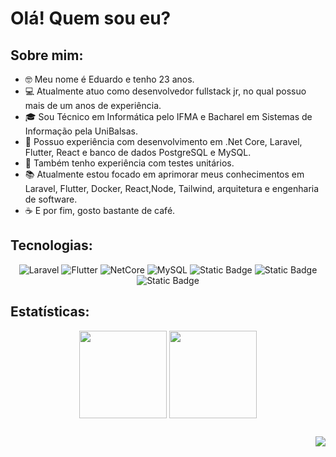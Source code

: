 # Olá! Quem sou eu?

## Sobre mim:
- 🤓 Meu nome é Eduardo e tenho 23 anos.
- 💻 Atualmente atuo como desenvolvedor fullstack jr, no qual possuo mais de um anos de experiência.
- 🎓 Sou Técnico em Informática pelo IFMA e Bacharel em Sistemas de Informação pela UniBalsas.
- 🤯 Possuo experiência com desenvolvimento em .Net Core, Laravel, Flutter, React e banco de dados PostgreSQL e MySQL.
- 🧪 Também tenho experiência com testes unitários.
- 📚 Atualmente estou focado em aprimorar meus conhecimentos em Laravel, Flutter, Docker, React,Node, Tailwind, arquitetura e engenharia de software.
- ☕ E por fim, gosto bastante de café.

## Tecnologias:
<div align="center"> 
  
 ![Laravel](https://img.shields.io/badge/Laravel-orange?style=flat-square&logo=Laravel&logoColor=white&labelColor=%23FF6347&color=%23FF6347)
 ![Flutter](https://img.shields.io/badge/Flutter-blue?style=flat&logo=Flutter&logoColor=white&labelColor=%23007BFF&color=%23007BFF)
 ![NetCore](https://img.shields.io/badge/Core-purple?style=flat&logo=.Net&logoColor=white&labelColor=%238B008B&color=%238B008B)
 ![MySQL](https://img.shields.io/badge/MySQL-cian?style=flat&logo=MySQL&logoColor=white&labelColor=%23007BFF&color=%23007BFF)
 ![Static Badge](https://img.shields.io/badge/PostgreSQL-cian?style=flat&logo=postgresql&logoColor=white&labelColor=%231976D2&color=%231976D2)
 ![Static Badge](https://img.shields.io/badge/Docker-blue?style=flat&logo=Docker)
 ![Static Badge](https://img.shields.io/badge/React-red%3Fstyle%3Dflat%26logo%3DMySQL%26logoColor%3Dwhite%26labelColor%3D%2523007BFF%26color%3D%2523007BFF?style=flat&logo=react&logoColor=black&color=%2361DAFB)


</div>

## Estatísticas:

<div align="center">
  <img height="140cm" align="center" src="https://github-readme-stats.vercel.app/api?username=EduardoGomesSa&show_icons=true&hide=contribs,prs&cache_seconds=86400&theme=dark"/>
  <img height="140cm" align="center" src="https://github-readme-stats.vercel.app/api/top-langs/?username=EduardoGomesSa&layout=compact&theme=dark"/>
</div>

##
<div align="right">
  
  ![](https://komarev.com/ghpvc/?username=EduardoGomesSa&color=79b8ff)
</div>


